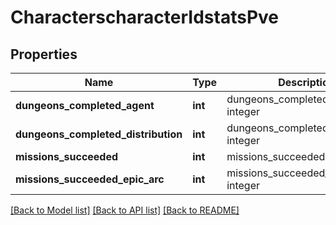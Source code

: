 # CharacterscharacterIdstatsPve

## Properties
Name | Type | Description | Notes
------------ | ------------- | ------------- | -------------
**dungeons_completed_agent** | **int** | dungeons_completed_agent integer | [optional] 
**dungeons_completed_distribution** | **int** | dungeons_completed_distribution integer | [optional] 
**missions_succeeded** | **int** | missions_succeeded integer | [optional] 
**missions_succeeded_epic_arc** | **int** | missions_succeeded_epic_arc integer | [optional] 

[[Back to Model list]](../README.md#documentation-for-models) [[Back to API list]](../README.md#documentation-for-api-endpoints) [[Back to README]](../README.md)


